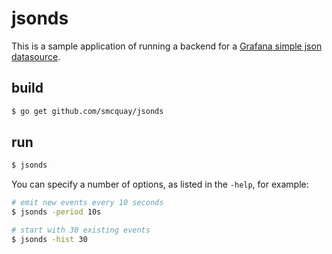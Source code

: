 # jsonds

This is a sample application of running a backend for a [Grafana simple json
datasource](https://github.com/grafana/simple-json-datasource).

## build

```bash
$ go get github.com/smcquay/jsonds
```

## run

```bash
$ jsonds
```

You can specify a number of options, as listed in the `-help`, for example:

```bash
# emit new events every 10 seconds
$ jsonds -period 10s

# start with 30 existing events
$ jsonds -hist 30
```
